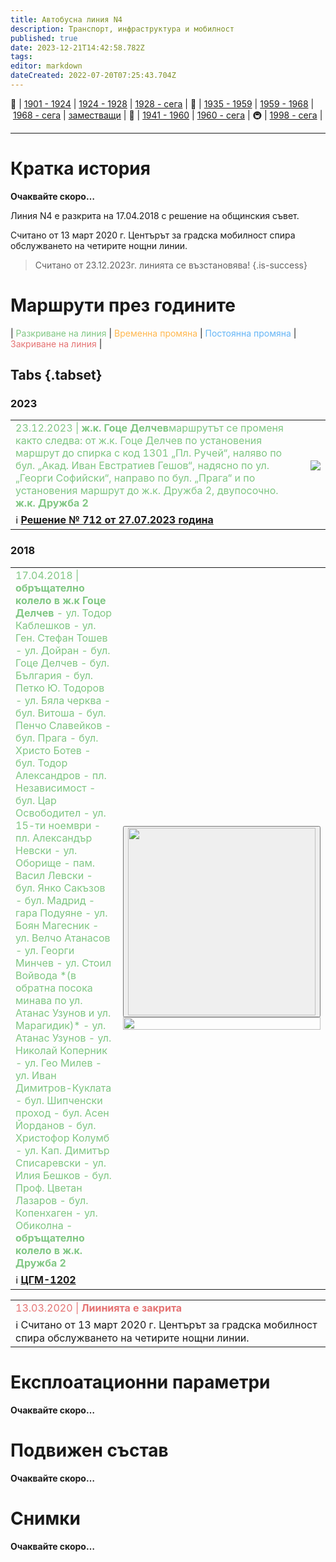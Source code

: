 ```yaml
---
title: Автобусна линия N4
description: Транспорт, инфраструктура и мобилност
published: true
date: 2023-12-21T14:42:58.782Z
tags: 
editor: markdown
dateCreated: 2022-07-20T07:25:43.704Z
---
```


🚋 | [1901 - 1924](/bg/public-transport/tram-routes-1901-1924) | [1924 - 1928](/bg/public-transport/tram-routes-1924-1928) | [1928 - сега](/bg/public-transport/tram-routes-1928-sega) | 🚌 | [1935 - 1959](/bg/public-transport/bus-routes-1935-1959) | [1959 - 1968](/bg/public-transport/bus-routes-1959-1968) | [1968 - сега](/bg/public-transport/bus-routes-1968-sega) | [заместващи](/bg/public-transport/bus-routes-replacement-services) | 🚎 | [1941 - 1960](/bg/public-transport/trolleybus-routes-1941-1960) | [1960 - сега](/bg/public-transport/trolleybus-routes-1960-sega) | 🚇 | [1998 - сега](/bg/public-transport/metro-routes) |

---

# Кратка история

**Очаквайте скоро…**

Линия N4 е разкрита на 17.04.2018 с решение на общинския съвет. 

Считано от 13 март 2020 г. Центърът за градска мобилност спира обслужването на четирите нощни линии.

> Считано от 23.12.2023г. линията се възстановява!
{.is-success}



# Маршрути през годините
| <span style="color:#81C784">Разкриване на линия</span> | <span style="color:#FFB74D">Временна промяна</span> | <span style="color:#64B5F6">Постоянна промяна</span> | <span style="color:#E57373">Закриване на линия</span> |

## Tabs {.tabset}

### 2023
<div class="table-responsive"><table style="width:100%"><tr>
<td><span style="color:#81C784">23.12.2023 |<b> ж.к. Гоце Делчев</b>маршрутът се променя както следва: от ж.к. Гоце Делчев по установения маршрут до спирка с код 1301 „Пл. Ручей“, наляво по бул. „Акад. Иван Евстратиев Гешов“, надясно по ул. „Георги Софийски“, направо по бул. „Прага“ и по установения маршрут  до ж.к. Дружба 2, двупосочно. <b>ж.к. Дружба 2</b></span><br></td>
<td><img src="https://drive.google.com/uc?id=1kg0NmaSdnw0S-p6sHGiDmF8xuWH_iHq9"></td></tr>
  <td colspan=2 >ℹ️ <a href="/bg/politics/sofia-council-decisions#%D1%80%D0%B5%D1%88%D0%B5%D0%BD%D0%B8%D0%B5-no-712-%D0%BE%D1%82-27072023-%D0%B3%D0%BE%D0%B4%D0%B8%D0%BD%D0%B0"><b>Решение № 712 от 27.07.2023 година</b></a></td></table></div>
  
  
### 2018
<table style="width:100%"><tr><td><span style="color:#81C784">17.04.2018 |<b> обръщателно колело в ж.к Гоце Делчев</b> - ул. Тодор Каблешков - ул. Ген. Стефан Тошев - ул. Дойран - бул. Гоце Делчев - бул. България - бул. Петко Ю. Тодоров - ул. Бяла черква - бул. Витоша - бул. Пенчо Славейков - бул. Прага - бул. Христо Ботев - бул. Тодор Александров - пл. Независимост - бул. Цар Освободител - ул. 15-ти ноември - пл. Александър Невски - ул. Оборище - пам. Васил Левски - бул. Янко Сакъзов - бул. Мадрид - гара Подуяне - ул. Боян Магесник - ул. Велчо Атанасов - ул. Георги Минчев - ул. Стоил Войвода *(в обратна посока минава по ул. Атанас Узунов и ул. Марагидик)* - ул. Атанас Узунов - ул. Николай Коперник - ул. Гео Милев - ул. Иван Димитров-Куклата - бул. Шипченски проход - бул. Асен Йорданов - бул. Христофор Колумб - ул. Кап. Димитър Списаревски - ул. Илия Бешков - бул. Проф. Цветан Лазаров - бул. Копенхаген - ул. Обиколна - <b>обръщателно колело в ж.к. Дружба 2</b></span><br></td><td rowspan="2"><div class="dropdown"><button class="imgbtn"><img src="https://drive.google.com/uc?id=1q4D_8Pi5po79Q2wWzidtSLb5Wr47SajW" width="300px"></button><div class="dropdown-content">
 <img src="
https://drive.google.com/uc?id=1q4D_8Pi5po79Q2wWzidtSLb5Wr47SajW" width="100%"></div></div></td></tr><tr><td>ℹ️ <b><a href="">ЦГМ-1202 </a></b></td></tr></table>
 
 
 <table style="width:100%"><tr><td><span style="color:#E57373">13.03.2020 |<b> Лиинията е закрита</b></span></td></tr><tr><td>ℹ️ <b><a href=""></a></b>Считано от 13 март 2020 г. Центърът за градска мобилност спира обслужването на четирите нощни линии.</td></tr></table>





# Експлоатационни параметри

**Очаквайте скоро…**


# **Подвижен състав**

**Очаквайте скоро…**

# Снимки

**Очаквайте скоро…**